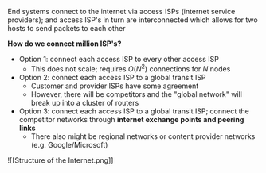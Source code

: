 End systems connect to the internet via access ISPs (internet service providers); and access ISP's in turn are interconnected which allows for two hosts to send packets to each other

**How do we connect million ISP's?**
- Option 1: connect each access ISP to every other access ISP
	- This does not scale; requires $O(N^2)$ connections for $N$ nodes
- Option 2: connect each access ISP to a global transit ISP
	- Customer and provider ISPs have some agreement
	- However, there will be competitors and the "global network" will break up into a cluster of routers
- Option 3: connect each access ISP to a global transit ISP; connect the competitor networks through **internet exchange points and peering links**
	- There also might be regional networks or content provider networks (e.g. Google/Microsoft)

![[Structure of the Internet.png]]